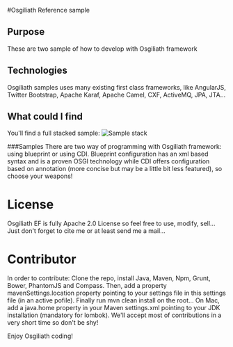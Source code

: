 #Osgiliath Reference sample

## Purpose

These are two sample of how to develop with Osgiliath framework

## Technologies

Osgiliath samples uses many existing first class frameworks, like AngularJS, Twitter Bootstrap, Apache Karaf, Apache Camel, CXF, ActiveMQ, JPA, JTA...

## What could I find

You'll find a full stacked sample:
![Sample stack](Helloworld.png "Sample stack")

###Samples
There are two way of programming with Osgiliath framework: using blueprint or using CDI.
Blueprint configuration has an xml based syntax and is a proven OSGI technology while CDI offers configuration based on annotation (more concise but may be a little bit less featured), so choose your weapons!


# License

Osgiliath EF is fully Apache 2.0 License so feel free to use, modify, sell... Just don't forget to cite me or at least send me a mail...


# Contributor
In order to contribute: Clone the repo, install Java, Maven, Npm, Grunt, Bower, PhantomJS and Compass.
Then, add a property mavenSettings.location property pointing to your settings file in this settings file (in an active pofile).
Finally run mvn clean install on the root...
On Mac, add a java.home property in your Maven settings.xml pointing to your JDK installation (mandatory for lombok).
We'll accept most of contributions in a very short time so don't be shy!

Enjoy Osgiliath coding!
